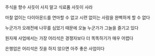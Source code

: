주식을 향수 사듯이 사지 말고 식료품 사듯이 사라

마찰 없이는 다이아몬드를 연마할 수 없고 시련 없이는 사람을 완벽하게 할 수 없다

누군가가 오래전에 나무를 심었기 때문에 오늘 누군가가 그늘을 즐기고 있다

원자재 사업에서는 가장 어리석은 경쟁자보다 더 똑똑하기가 매우 어렵다

은행업은 어리석은 짓을 하지 않으면 아주 좋은 사업이다

